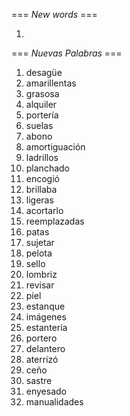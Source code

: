 === *New words* ===

1.

=== *Nuevas Palabras* ===

1. desagüe
2. amarillentas
3. grasosa
4. alquiler 
5. portería
6. suelas
7. abono
8. amortiguación
9. ladrillos
10. planchado
11. encogió
12. brillaba
13. ligeras
14. acortarlo
15. reemplazadas
16. patas
17. sujetar
18. pelota
19. sello
20. lombriz
21. revisar
22. piel
23. estanque
24. imágenes
25. estantería
26. portero
27. delantero
28. aterrizó
29. ceño
30. sastre
31. enyesado
32. manualidades
